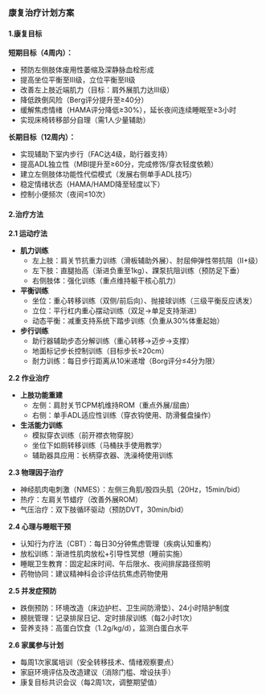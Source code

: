 ### 康复治疗计划方案

#### 1.康复目标  
**短期目标（4周内）：**  
- 预防左侧肢体废用性萎缩及深静脉血栓形成  
- 提高坐位平衡至III级，立位平衡至II级  
- 改善左上肢近端肌力（目标：肩外展肌力达III级）  
- 降低跌倒风险（Berg评分提升至≥40分）  
- 缓解焦虑情绪（HAMA评分降低≥30%），延长夜间连续睡眠至≥3小时  
- 实现床椅转移部分自理（需1人少量辅助）  

**长期目标（12周内）：**  
- 实现辅助下室内步行（FAC达4级，助行器支持）  
- 提高ADL独立性（MBI提升至≥60分，完成修饰/穿衣轻度依赖）  
- 建立左侧肢体功能性代偿模式（发展右侧单手ADL技巧）  
- 稳定情绪状态（HAMA/HAMD降至轻度以下）  
- 控制小便频次（夜间≤10次）  

#### 2.治疗方法  
**2.1 运动疗法**  
- **肌力训练**  
  - 左上肢：肩关节抗重力训练（滑板辅助外展）、肘屈伸弹性带抗阻（II+级）  
  - 左下肢：直腿抬高（渐进负重至1kg）、踝泵抗阻训练（预防足下垂）  
  - 右侧肢体：强化训练（重点维持躯干核心肌力）  
- **平衡训练**  
  - 坐位：重心转移训练（双侧/前后向）、抛接球训练（三级平衡反应诱发）  
  - 立位：平行杠内重心摆动训练（双足→单足支持渐进）  
  - 动态平衡：减重支持系统下踏步训练（负重从30%体重起始）  
- **步行训练**  
  - 助行器辅助步态分解训练（重心转移→迈步→支撑）  
  - 地面标记步长控制训练（目标步长≥20cm）  
  - 耐力训练：每日步行距离从10米递增（Borg评分≤4分为限）  

**2.2 作业治疗**  
- **上肢功能重建**  
  - 左侧：肩肘关节CPM机维持ROM（重点外展/屈曲）  
  - 右侧：单手ADL适应性训练（穿衣钩使用、防滑餐盘操作）  
- **生活能力训练**  
  - 模拟穿衣训练（前开襟衣物穿脱）  
  - 坐位下如厕转移训练（马桶扶手使用教学）  
  - 辅助器具应用：长柄穿衣器、洗澡椅使用训练  

**2.3 物理因子治疗**  
- 神经肌肉电刺激（NMES）：左侧三角肌/股四头肌（20Hz，15min/bid）  
- 热疗：左肩关节蜡疗（改善外展ROM）  
- 气压治疗：双下肢循环驱动（预防DVT，30min/bid）  

**2.4 心理与睡眠干预**  
- 认知行为疗法（CBT）：每日30分钟焦虑管理（疾病认知重构）  
- 放松训练：渐进性肌肉放松+引导性冥想（睡前实施）  
- 睡眠卫生教育：固定起床时间、午后限水、夜间排尿路径照明  
- 药物协同：建议精神科会诊评估抗焦虑药物使用  

**2.5 并发症预防**  
- 跌倒预防：环境改造（床边护栏、卫生间防滑垫）、24小时陪护制度  
- 膀胱管理：记录排尿日记、定时排尿训练（每2小时1次）  
- 营养支持：高蛋白饮食（1.2g/kg/d），监测白蛋白水平  

**2.6 家属参与计划**  
- 每周1次家属培训（安全转移技术、情绪观察要点）  
- 家庭环境评估及改造建议（消除门槛、增设扶手）  
- 康复目标共识会议（每2周1次，调整期望值）  

